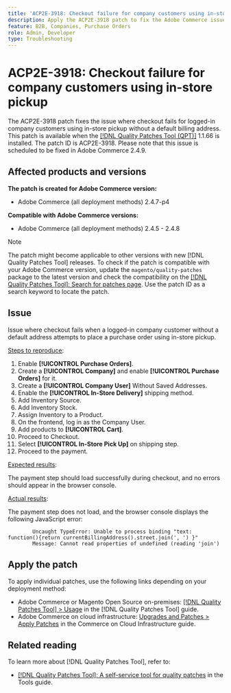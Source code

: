 ```yaml
---
title: 'ACP2E-3918: Checkout failure for company customers using in-store pickup'
description: Apply the ACP2E-3918 patch to fix the Adobe Commerce issue where checkout fails for logged-in company customers using in-store pickup without a default billing address.
feature: B2B, Companies, Purchase Orders
role: Admin, Developer
type: Troubleshooting
---
```


# ACP2E-3918: Checkout failure for company customers using in-store pickup

The ACP2E-3918 patch fixes the issue where checkout fails for logged-in company customers using in-store pickup without a default billing address. This patch is available when the [[!DNL Quality Patches Tool (QPT)]](/help/tools/quality-patches-tool/quality-patches-tool-to-self-serve-quality-patches.md) 1.1.66 is installed. The patch ID is ACP2E-3918. Please note that this issue is scheduled to be fixed in Adobe Commerce 2.4.9.

## Affected products and versions

**The patch is created for Adobe Commerce version:**

* Adobe Commerce (all deployment methods) 2.4.7-p4

**Compatible with Adobe Commerce versions:**

* Adobe Commerce (all deployment methods) 2.4.5 - 2.4.8

>[!NOTE]
>
>The patch might become applicable to other versions with new [!DNL Quality Patches Tool] releases. To check if the patch is compatible with your Adobe Commerce version, update the `magento/quality-patches` package to the latest version and check the compatibility on the [[!DNL Quality Patches Tool]: Search for patches page](https://experienceleague.adobe.com/tools/commerce-quality-patches/index.html). Use the patch ID as a search keyword to locate the patch.

## Issue

Issue where checkout fails when a logged-in company customer without a default address attempts to place a purchase order using in-store pickup.

<u>Steps to reproduce</u>:

1. Enable **[!UICONTROL Purchase Orders]**.
1. Create a **[!UICONTROL Company]** and enable **[!UICONTROL Purchase Orders]** for it.
1. Create a **[!UICONTROL Company User]** Without Saved Addresses.
1. Enable the **[!UICONTROL In-Store Delivery]** shipping method.
1. Add Inventory Source.
1. Add Inventory Stock.
1. Assign Inventory to a Product.
1. On the frontend, log in as the Company User.
1. Add products to **[!UICONTROL Cart]**.
1. Proceed to Checkout.
1. Select **[!UICONTROL In-Store Pick Up]** on shipping step.
1. Proceed to the payment.

<u>Expected results</u>:

The payment step should load successfully during checkout, and no errors should appear in the browser console.

<u>Actual results</u>:

The payment step does not load, and the browser console displays the following JavaScript error:

```
        Uncaught TypeError: Unable to process binding "text: function(){return currentBillingAddress().street.join(', ') }"
        Message: Cannot read properties of undefined (reading 'join')
```

## Apply the patch

To apply individual patches, use the following links depending on your deployment method:

* Adobe Commerce or Magento Open Source on-premises: [[!DNL Quality Patches Tool] > Usage](/help/tools/quality-patches-tool/usage.md) in the [!DNL Quality Patches Tool] guide.
* Adobe Commerce on cloud infrastructure: [Upgrades and Patches > Apply Patches](https://experienceleague.adobe.com/docs/commerce-cloud-service/user-guide/develop/upgrade/apply-patches.html) in the Commerce on Cloud Infrastructure guide.

## Related reading

To learn more about [!DNL Quality Patches Tool], refer to:

* [[!DNL Quality Patches Tool]: A self-service tool for quality patches](/help/tools/quality-patches-tool/quality-patches-tool-to-self-serve-quality-patches.md) in the Tools guide.
